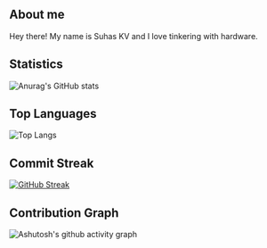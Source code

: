 ## About me

 Hey there! My name is Suhas KV and I love tinkering with hardware.
 
## Statistics

![Anurag's GitHub stats](https://github-readme-stats.vercel.app/api?username=suhaskv1&show_icons=true&theme=radical)

## Top Languages

![Top Langs](https://github-readme-stats.vercel.app/api/top-langs/?username=suhaskv1&layout=compact&theme=radical)

## Commit Streak

[![GitHub Streak](https://github-readme-streak-stats.herokuapp.com?user=suhaskv1&theme=radical&hide_border=true&date_format=M%20j%5B%2C%20Y%5D)](https://git.io/streak-stats)

## Contribution Graph

![Ashutosh's github activity graph](https://activity-graph.herokuapp.com/graph?username=suhaskv1&theme=redical)
